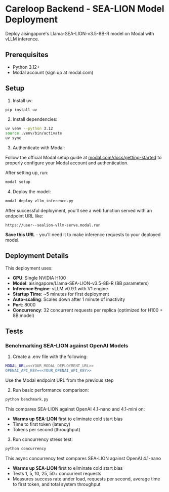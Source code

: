 # Careloop Backend - SEA-LION Model Deployment

Deploy aisingapore's Llama-SEA-LION-v3.5-8B-R model on Modal with vLLM inference.

## Prerequisites

- Python 3.12+
- Modal account (sign up at modal.com)

## Setup

1. Install uv:

```bash
pip install uv
```

2. Install dependencies:

```bash
uv venv --python 3.12
source .venv/bin/activate
uv sync
```

3. Authenticate with Modal:

Follow the official Modal setup guide at [modal.com/docs/getting-started](https://modal.com/docs/getting-started) to properly configure your Modal account and authentication.

After setting up, run:

```bash
modal setup
```

4. Deploy the model:

```bash
modal deploy vllm_inference.py
```

After successful deployment, you'll see a web function served with an endpoint URL like:

```
https://user--sealion-vllm-serve.modal.run
```

**Save this URL** - you'll need it to make inference requests to your deployed model.

## Deployment Details

This deployment uses:

- **GPU**: Single NVIDIA H100
- **Model**: aisingapore/Llama-SEA-LION-v3.5-8B-R (8B parameters)
- **Inference Engine**: vLLM v0.9.1 with V1 engine
- **Startup Time**: ~5 minutes for first deployment
- **Auto-scaling**: Scales down after 1 minute of inactivity
- **Port**: 8000
- **Concurrency**: 32 concurrent requests per replica (optimized for H100 + 8B model)

## Tests

### Benchmarking SEA-LION against OpenAI Models

1. Create a .env file with the following:

```bash
MODAL_URL=<<YOUR_MODAL_DEPLOYMENT_URL>>
OPENAI_API_KEY=<<YOUR_OPENAI_API_KEY>>
```

Use the Modal endpoint URL from the previous step

2. Run basic performance comparison:

```bash
python benchmark.py
```

This compares SEA-LION against OpenAI 4.1-nano and 4.1-mini on:

- **Warms up SEA-LION** first to eliminate cold start bias
- Time to first token (latency)
- Tokens per second (throughput)

3. Run concurrency stress test:

```bash
python concurrency
```

This async concurrency test compares SEA-LION against OpenAI 4.1-nano

- **Warms up SEA-LION** first to eliminate cold start bias
- Tests 1, 5, 10, 25, 50+ concurrent requests
- Measures success rate under load, requests per second, average time to first token, and total system throughput
